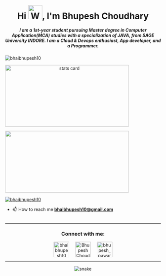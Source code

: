 <h1 align="center">Hi <img src="https://raw.githubusercontent.com/nixin72/nixin72/master/wave.gif" 
         alt="Waving hand animated gif"
         height="45"
         width="45" />, I'm Bhupesh Choudhary</h1>
<h5 align="center">
I am a 1st-year student pursuing Master degree in Computer Application(MCA) studies with a specialization of JAVA, from SAGE University INDORE. I am a Cloud & Devops enthusiast, App developer, and a Programmer. 
</h5>
<p align="left"> <img src="https://komarev.com/ghpvc/?username=bhaibhupesh10&label=Profile%20views&color=0e75b6&style=flat" alt="bhaibhupesh10" /> </p>
<p>
<a align= "center" href="https://github.com/bhaibhupesh10">
<img alt= "stats card" height="200px" width="400" src="https://github-readme-streak-stats.herokuapp.com/?user=bhaibhupesh10&theme=radical">

</p>
<img height="200px" width="400" src="https://github-readme-stats.vercel.app/api?username=bhaibhupesh10&count_private=true&theme=radical&show_icons=true" />

<p align="left"> <a href="https://twitter.com/bhaibhupesh10" target="blank"><img src="https://img.shields.io/twitter/follow/bhaibhupesh10?logo=twitter&style=for-the-badge" alt="bhaibhupesh10" /></a> </p>

- 📫 How to reach me **bhaibhupesh10@gmail.com**
<br><br>
<hr>

<h3 align="center">Connect with me:</h3>
<p align="center">
<a href="https://twitter.com/bhaibhupesh10" target="blank"><img align="center" src="https://img.icons8.com/cute-clipart/64/000000/twitter.png" alt="bhaibhupesh10" height="50" width="50" /></a> &nbsp;&nbsp;&nbsp;
<a href="https://www.linkedin.com/in/bhupeshchoudhary/" target="blank"><img align="center" src="https://img.icons8.com/cute-clipart/64/000000/linkedin.png" alt="Bhupesh Choudhary" height="50" width="50" /></a>&nbsp;&nbsp;&nbsp;&nbsp;
<a href="https://instagram.com/bhupesh_pawar" target="blank"><img align="center" src="https://img.icons8.com/cute-clipart/64/000000/instagram-new.png" alt="bhupesh_pawar" height="50" width="50" /></a>
</p>

<hr>

<p align="center">
  <img src="https://github.com/bhaibhupesh10/raw/output/github-contribution-grid-snake.svg" alt="snake"/>
</p>


